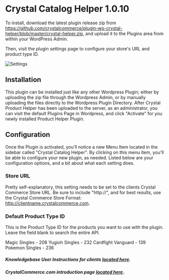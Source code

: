 # Crystal Catalog Helper 1.0.10

To install, download the latest plugin release zip from https://github.com/crystalcommerce/plugin-wp-crystal-helper/blob/master/crystal-helper.zip, and upload it to the Plugins area from within your WordPress Admin.

Then, visit the plugin settings page to configure your store's URL and product type ID.

![Settings](http://i.gyazo.com/71ba646a43f3d3a263ee5f195fba5589.png)

## Installation

This plugin can be installed just like any other Wordpress Plugin; either by uploading the zip file through the Wordpress Admin, or by manually uploading the files directly to the Wordpress Plugin Directory. After Crystal Product Helper has been uploaded to the server, as an administrator, you can visit the default Plugins Page in Wordpress, and click "Activate" for you newly installed Product Helper Plugin.

## Configuration

Once the Plugin is activated, you'll notice a new Menu Item located in the sidebar called "Crystal Catalog Helper". By clicking on this menu item, you'll be able to configure your new plugin, as needed. Listed below are your configuration options, and a bit about what each setting does.

### Store URL
Pretty self-explanatory, this setting needs to be set to the clients Crystal Commerce Store URL. Be sure to include "http://", and for best results, use 	the Crystal Commerce Store Format: http://clientname.crystalcommerce.com.

### Default Product Type ID
This is the Product Type ID for the products you want to use with the plugin. Leave the field blank to search the entire API.

Magic Singles - 208
Yugioh Singles - 232
Cardfight Vanguard - 139
Pokemon Singles - 236

##### Knowledgebase User Instructions for clients [located here](http://crystalcommerce.force.com/knowledgebase/articles/Training/Working-with-CrystalHelper-plugin/?q=CrystalHelper&l=en_US&fs=Search&pn=1).

##### CrystalCommerce.com introduction page [located here](http://crystalcomm.staging.wpengine.com/crystal-helper/).
